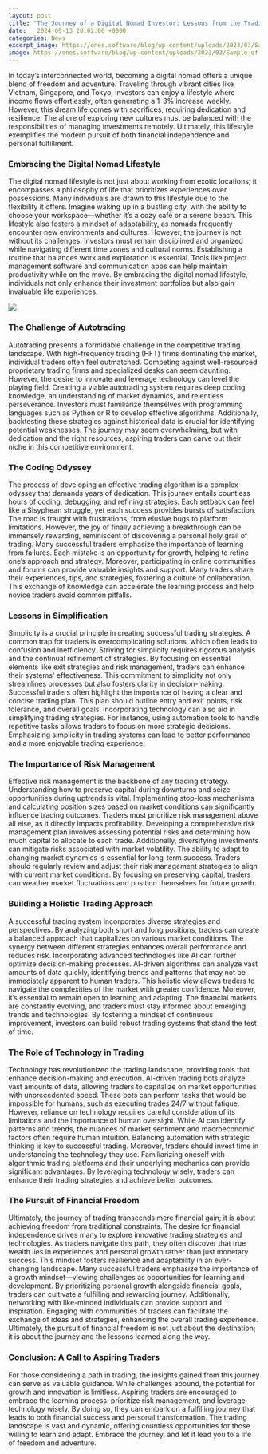 ```yaml
---
layout: post
title: "The Journey of a Digital Nomad Investor: Lessons from the Trading Frontier"
date:   2024-09-13 20:02:06 +0000
categories: News
excerpt_image: https://ones.software/blog/wp-content/uploads/2023/03/Sample-of-infographic.jpg
image: https://ones.software/blog/wp-content/uploads/2023/03/Sample-of-infographic.jpg
---
```


In today’s interconnected world, becoming a digital nomad offers a unique blend of freedom and adventure. Traveling through vibrant cities like Vietnam, Singapore, and Tokyo, investors can enjoy a lifestyle where income flows effortlessly, often generating a 1-3% increase weekly. However, this dream life comes with sacrifices, requiring dedication and resilience. The allure of exploring new cultures must be balanced with the responsibilities of managing investments remotely. Ultimately, this lifestyle exemplifies the modern pursuit of both financial independence and personal fulfillment.
### Embracing the Digital Nomad Lifestyle
The digital nomad lifestyle is not just about working from exotic locations; it encompasses a philosophy of life that prioritizes experiences over possessions. Many individuals are drawn to this lifestyle due to the flexibility it offers. Imagine waking up in a bustling city, with the ability to choose your workspace—whether it’s a cozy café or a serene beach. This lifestyle also fosters a mindset of adaptability, as nomads frequently encounter new environments and cultures.
However, the journey is not without its challenges. Investors must remain disciplined and organized while navigating different time zones and cultural norms. Establishing a routine that balances work and exploration is essential. Tools like project management software and communication apps can help maintain productivity while on the move. By embracing the digital nomad lifestyle, individuals not only enhance their investment portfolios but also gain invaluable life experiences.

![](https://ones.software/blog/wp-content/uploads/2023/03/Sample-of-infographic.jpg)
### The Challenge of Autotrading
Autotrading presents a formidable challenge in the competitive trading landscape. With high-frequency trading (HFT) firms dominating the market, individual traders often feel outmatched. Competing against well-resourced proprietary trading firms and specialized desks can seem daunting. However, the desire to innovate and leverage technology can level the playing field. 
Creating a viable autotrading system requires deep coding knowledge, an understanding of market dynamics, and relentless perseverance. Investors must familiarize themselves with programming languages such as Python or R to develop effective algorithms. Additionally, backtesting these strategies against historical data is crucial for identifying potential weaknesses. The journey may seem overwhelming, but with dedication and the right resources, aspiring traders can carve out their niche in this competitive environment.
### The Coding Odyssey
The process of developing an effective trading algorithm is a complex odyssey that demands years of dedication. This journey entails countless hours of coding, debugging, and refining strategies. Each setback can feel like a Sisyphean struggle, yet each success provides bursts of satisfaction. 
The road is fraught with frustrations, from elusive bugs to platform limitations. However, the joy of finally achieving a breakthrough can be immensely rewarding, reminiscent of discovering a personal holy grail of trading. Many successful traders emphasize the importance of learning from failures. Each mistake is an opportunity for growth, helping to refine one’s approach and strategy. 
Moreover, participating in online communities and forums can provide valuable insights and support. Many traders share their experiences, tips, and strategies, fostering a culture of collaboration. This exchange of knowledge can accelerate the learning process and help novice traders avoid common pitfalls.
### Lessons in Simplification
Simplicity is a crucial principle in creating successful trading strategies. A common trap for traders is overcomplicating solutions, which often leads to confusion and inefficiency. Striving for simplicity requires rigorous analysis and the continual refinement of strategies. 
By focusing on essential elements like exit strategies and risk management, traders can enhance their systems' effectiveness. This commitment to simplicity not only streamlines processes but also fosters clarity in decision-making. Successful traders often highlight the importance of having a clear and concise trading plan. This plan should outline entry and exit points, risk tolerance, and overall goals. 
Incorporating technology can also aid in simplifying trading strategies. For instance, using automation tools to handle repetitive tasks allows traders to focus on more strategic decisions. Emphasizing simplicity in trading systems can lead to better performance and a more enjoyable trading experience.
### The Importance of Risk Management
Effective risk management is the backbone of any trading strategy. Understanding how to preserve capital during downturns and seize opportunities during uptrends is vital. Implementing stop-loss mechanisms and calculating position sizes based on market conditions can significantly influence trading outcomes.
Traders must prioritize risk management above all else, as it directly impacts profitability. Developing a comprehensive risk management plan involves assessing potential risks and determining how much capital to allocate to each trade. Additionally, diversifying investments can mitigate risks associated with market volatility. 
The ability to adapt to changing market dynamics is essential for long-term success. Traders should regularly review and adjust their risk management strategies to align with current market conditions. By focusing on preserving capital, traders can weather market fluctuations and position themselves for future growth.
### Building a Holistic Trading Approach
A successful trading system incorporates diverse strategies and perspectives. By analyzing both short and long positions, traders can create a balanced approach that capitalizes on various market conditions. The synergy between different strategies enhances overall performance and reduces risk.
Incorporating advanced technologies like AI can further optimize decision-making processes. AI-driven algorithms can analyze vast amounts of data quickly, identifying trends and patterns that may not be immediately apparent to human traders. This holistic view allows traders to navigate the complexities of the market with greater confidence.
Moreover, it’s essential to remain open to learning and adapting. The financial markets are constantly evolving, and traders must stay informed about emerging trends and technologies. By fostering a mindset of continuous improvement, investors can build robust trading systems that stand the test of time.
### The Role of Technology in Trading
Technology has revolutionized the trading landscape, providing tools that enhance decision-making and execution. AI-driven trading bots analyze vast amounts of data, allowing traders to capitalize on market opportunities with unprecedented speed. These bots can perform tasks that would be impossible for humans, such as executing trades 24/7 without fatigue.
However, reliance on technology requires careful consideration of its limitations and the importance of human oversight. While AI can identify patterns and trends, the nuances of market sentiment and macroeconomic factors often require human intuition. Balancing automation with strategic thinking is key to successful trading.
Moreover, traders should invest time in understanding the technology they use. Familiarizing oneself with algorithmic trading platforms and their underlying mechanics can provide significant advantages. By leveraging technology wisely, traders can enhance their trading strategies and achieve better outcomes.
### The Pursuit of Financial Freedom
Ultimately, the journey of trading transcends mere financial gain; it is about achieving freedom from traditional constraints. The desire for financial independence drives many to explore innovative trading strategies and technologies. As traders navigate this path, they often discover that true wealth lies in experiences and personal growth rather than just monetary success.
This mindset fosters resilience and adaptability in an ever-changing landscape. Many successful traders emphasize the importance of a growth mindset—viewing challenges as opportunities for learning and development. By prioritizing personal growth alongside financial goals, traders can cultivate a fulfilling and rewarding journey.
Additionally, networking with like-minded individuals can provide support and inspiration. Engaging with communities of traders can facilitate the exchange of ideas and strategies, enhancing the overall trading experience. Ultimately, the pursuit of financial freedom is not just about the destination; it is about the journey and the lessons learned along the way.
### Conclusion: A Call to Aspiring Traders
For those considering a path in trading, the insights gained from this journey can serve as valuable guidance. While challenges abound, the potential for growth and innovation is limitless. Aspiring traders are encouraged to embrace the learning process, prioritize risk management, and leverage technology wisely.
By doing so, they can embark on a fulfilling journey that leads to both financial success and personal transformation. The trading landscape is vast and dynamic, offering countless opportunities for those willing to learn and adapt. Embrace the journey, and let it lead you to a life of freedom and adventure.